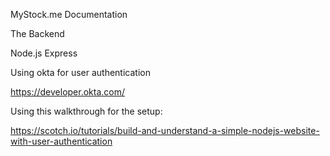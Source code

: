 MyStock.me Documentation

The Backend

Node.js
Express

Using okta for user authentication

https://developer.okta.com/

Using this walkthrough for the setup:

https://scotch.io/tutorials/build-and-understand-a-simple-nodejs-website-with-user-authentication
